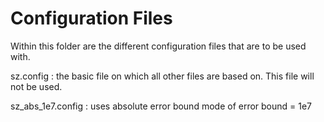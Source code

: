 <h1>Configuration Files</h1>

Within this folder are the different configuration files that are to be used with.

sz.config : the basic file on which all other files are based on. This file will not be used.

sz_abs_1e7.config : uses absolute error bound mode of error bound = 1e7